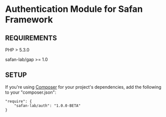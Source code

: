 Authentication Module for Safan Framework
===============

REQUIREMENTS
------------
PHP > 5.3.0

safan-lab/gap >= 1.0

SETUP
------------

If you're using [Composer](http://getcomposer.org/) for your project's dependencies, add the following to your "composer.json":

```
"require": {
    "safan-lab/auth": "1.0.0-BETA"
}
```
